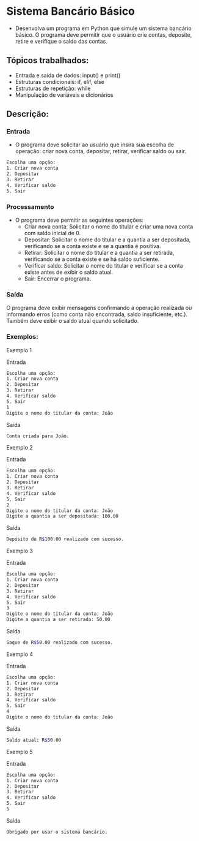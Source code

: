 # Sistema Bancário Básico
- Desenvolva um programa em Python que simule um sistema bancário básico. O programa deve permitir que o usuário crie contas, deposite, retire e verifique o saldo das contas.

## Tópicos trabalhados:
- Entrada e saída de dados: input() e print()
- Estruturas condicionais: if, elif, else
- Estruturas de repetição: while
- Manipulação de variáveis e dicionários

## Descrição:

### Entrada
- O programa deve solicitar ao usuário que insira sua escolha de operação: criar nova conta, depositar, retirar, verificar saldo ou sair.
```bash
Escolha uma opção:
1. Criar nova conta
2. Depositar
3. Retirar
4. Verificar saldo
5. Sair
```

### Processamento
- O programa deve permitir as seguintes operações:
  - Criar nova conta: Solicitar o nome do titular e criar uma nova conta com saldo inicial de 0.
  - Depositar: Solicitar o nome do titular e a quantia a ser depositada, verificando se a conta existe e se a quantia é positiva.
  - Retirar: Solicitar o nome do titular e a quantia a ser retirada, verificando se a conta existe e se há saldo suficiente.
  - Verificar saldo: Solicitar o nome do titular e verificar se a conta existe antes de exibir o saldo atual.
  - Sair: Encerrar o programa.

### Saída
O programa deve exibir mensagens confirmando a operação realizada ou informando erros (como conta não encontrada, saldo insuficiente, etc.). Também deve exibir o saldo atual quando solicitado.

### Exemplos:

Exemplo 1

Entrada
```bash
Escolha uma opção:
1. Criar nova conta
2. Depositar
3. Retirar
4. Verificar saldo
5. Sair
1
Digite o nome do titular da conta: João
```

Saída
```bash
Conta criada para João.
```

Exemplo 2

Entrada
```bash
Escolha uma opção:
1. Criar nova conta
2. Depositar
3. Retirar
4. Verificar saldo
5. Sair
2
Digite o nome do titular da conta: João
Digite a quantia a ser depositada: 100.00
```

Saída
```bash
Depósito de R$100.00 realizado com sucesso.
```

Exemplo 3

Entrada
```bash
Escolha uma opção:
1. Criar nova conta
2. Depositar
3. Retirar
4. Verificar saldo
5. Sair
3
Digite o nome do titular da conta: João
Digite a quantia a ser retirada: 50.00
```

Saída
```bash
Saque de R$50.00 realizado com sucesso.
```

Exemplo 4

Entrada
```bash
Escolha uma opção:
1. Criar nova conta
2. Depositar
3. Retirar
4. Verificar saldo
5. Sair
4
Digite o nome do titular da conta: João
```

Saída
```bash
Saldo atual: R$50.00
```

Exemplo 5

Entrada
```bash
Escolha uma opção:
1. Criar nova conta
2. Depositar
3. Retirar
4. Verificar saldo
5. Sair
5
```

Saída
```bash
Obrigado por usar o sistema bancário.
```
